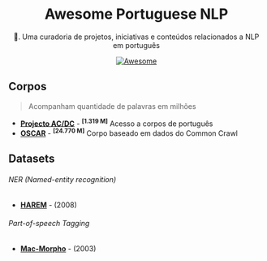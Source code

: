 <div align="center">

# Awesome Portuguese NLP
  
📖. Uma curadoria de projetos, iniciativas e conteúdos relacionados a NLP em português  
  
[![Awesome](https://awesome.re/badge-flat2.svg)](https://awesome.re)
  
</div>

## Corpos
> Acompanham quantidade de palavras em milhões
- [**Projecto AC/DC**](https://www.linguateca.pt/ACDC/) - <sup>**[1.319 M]**</sup> Acesso a corpos de português
- [**OSCAR**](https://oscar-corpus.com/) - <sup>**[24.770 M]**</sup> Corpo baseado em dados do Common Crawl

## Datasets

###### NER (Named-entity recognition)
- [**HAREM**](https://www.linguateca.pt/HAREM/) - (2008)

###### Part-of-speech Tagging
- [**Mac-Morpho**](http://www.nilc.icmc.usp.br/macmorpho) - (2003)



  
